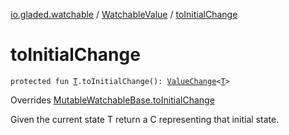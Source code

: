 [io.gladed.watchable](../index.md) / [WatchableValue](index.md) / [toInitialChange](./to-initial-change.md)

# toInitialChange

`protected fun `[`T`](index.md#T)`.toInitialChange(): `[`ValueChange`](../-value-change/index.md)`<`[`T`](index.md#T)`>`

Overrides [MutableWatchableBase.toInitialChange](../-mutable-watchable-base/to-initial-change.md)

Given the current state T return a C representing that initial state.

